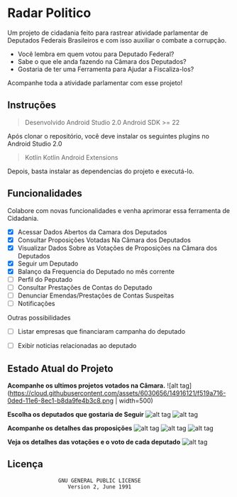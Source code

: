 # Radar Politico
Um projeto de cidadania feito para rastrear atividade parlamentar de Deputados Federais Brasileiros e com isso auxiliar o combate a corrupção.

- Você lembra em quem votou para Deputado Federal? 
- Sabe o que ele anda fazendo na Câmara dos Deputados? 
- Gostaria de ter uma Ferramenta para Ajudar a Fiscaliza-los?

Acompanhe toda a atividade parlamentar com esse projeto!

## Instruções
> Desenvolvido Android Studio 2.0
> Android SDK >= 22

Após clonar o repositório, você deve instalar os seguintes plugins no Android Studio 2.0
> Kotlin
> Kotlin Android Extensions


Depois, basta instalar as dependencias do projeto e executá-lo.

## Funcionalidades
Colabore com novas funcionalidades e venha aprimorar essa ferramenta de Cidadania.

- [x] Acessar Dados Abertos da Camara dos Deputados
- [x] Consultar Proposições Votadas Na Câmara dos Deputados
- [x] Visualizar Dados Sobre as Votações de Proposições na Câmara dos Deputados
- [x] Seguir um Deputado
- [x] Balanço da Frequencia do Deputado no mês corrente
- [ ] Perfil do Peputado
- [ ] Consultar Prestações de Contas do Deputado
- [ ] Denunciar Emendas/Prestações de Contas Suspeitas
- [ ] Notificações

Outras possibilidades
- [ ] Listar empresas que financiaram campanha do deputado
- [ ] Exibir noticias relacionadas ao deputado


## Estado Atual do Projeto

**Acompanhe os ultimos projetos votados na Câmara.**
  ![alt tag](https://cloud.githubusercontent.com/assets/6030656/14916121/f519a716-0ded-11e6-8ec1-b8da9fe4b3c8.png | width=500)

**Escolha os deputados que gostaria de Seguir**
  ![alt tag](https://cloud.githubusercontent.com/assets/6030656/14916185/51f2b9a0-0dee-11e6-8283-165cbf3544f8.png)
  ![alt tag](https://cloud.githubusercontent.com/assets/6030656/14916186/51f65376-0dee-11e6-95be-b84991260135.png)

**Acompanhe os  detalhes das proposições**
  ![alt tag](https://cloud.githubusercontent.com/assets/6030656/14916130/02f7f4aa-0dee-11e6-971f-e1e94f46c896.png)
  ![alt tag](https://cloud.githubusercontent.com/assets/6030656/14916164/2bd789a8-0dee-11e6-8a40-5fd1d6517a3c.png)
  ![alt tag](https://cloud.githubusercontent.com/assets/6030656/14916162/2bd32e62-0dee-11e6-9b99-c04939b3eef3.png)

**Veja os detalhes das votações e o voto de cada deputado**
  ![alt tag](https://cloud.githubusercontent.com/assets/6030656/14916163/2bd56f10-0dee-11e6-83a6-42898dbec052.png)

## Licença 

                    GNU GENERAL PUBLIC LICENSE
                       Version 2, June 1991




